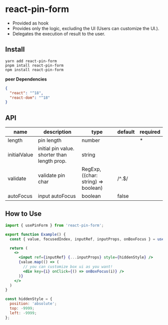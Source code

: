 # react-pin-form

- Provided as hook
- Provides only the logic, excluding the UI (Users can customize the UI.).
- Delegates the execution of result to the user.

## Install

```
yarn add react-pin-form
pnpm intall react-pin-form
npm install react-pin-form
```

**peer Dependencies**

```json
{
  "react": "^18",
  "react-dom": "^18"
}
```

## API

| name         | description                                  | type                                | default | required |
| ------------ | -------------------------------------------- | ----------------------------------- | ------- | -------- |
| length       | pin length                                   | number                              |         | \*       |
| initialValue | initial pin value. shorter than length prop. | string                              |         |          |
| validate     | validate pin char                            | RegExp, ((char: string) => boolean) | /^.$/   |          |
| autoFocus    | input autoFocus                              | boolean                             | false   |          |

## How to Use

```jsx
import { usePinForm } from 'react-pin-form';

export function Example() {
  const { value, focusedIndex, inputRef, inputProps, onBoxFocus } = usePinForm({ length: 6, autoFocus: true });

  return (
    <>
      <input ref={inputRef} {...inputProps} style={hiddenStyle} />
      {value.map(() => (
        // you can customize box ui as you want!
        <div key={i} onClick={() => onBoxFocus(i)} />
      )}
    </>
  )
}

const hiddenStyle = {
  position: 'absolute';
  top: -9999;
  left: -9999;
};
```
